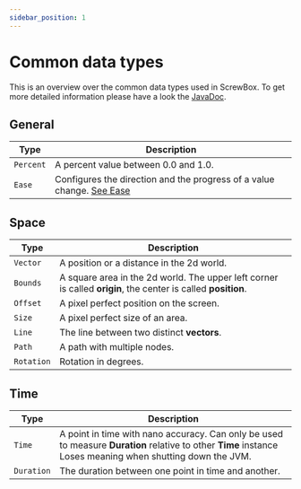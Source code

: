 ```yaml
---
sidebar_position: 1
---
```


# Common data types

This is an overview over the common data types used in ScrewBox.
To get more detailed information please have a look the [JavaDoc](https://javadoc.io/doc/io.github.srcimon/screwbox-core/latest/index.html).

## General

| Type      | Description                                                                   |
|-----------|-------------------------------------------------------------------------------|
| `Percent` | A percent value between 0.0 and 1.0.                                          |
| `Ease`    | Configures the direction and the progress of a value change. [See Ease](ease) |

## Space

| Type       | Description                                                                                                   |
|------------|---------------------------------------------------------------------------------------------------------------|
| `Vector`   | A position or a distance in the 2d world.                                                                     |
| `Bounds`   | A square area in the 2d world. The upper left corner is called **origin**, the center is called **position**. |
| `Offset`   | A pixel perfect position on the screen.                                                                       |
| `Size`     | A pixel perfect size of an area.                                                                              |
| `Line`     | The line between two distinct **vectors**.                                                                    |
| `Path`     | A path with multiple nodes.                                                                                   |
| `Rotation` | Rotation in degrees.                                                                                          |

## Time

| Type       | Description                                                                                                                                                |
|------------|------------------------------------------------------------------------------------------------------------------------------------------------------------|
| `Time`     | A point in time with nano accuracy. Can only be used to measure **Duration** relative to other **Time** instance Loses meaning when shutting down the JVM. |
| `Duration` | The duration between one point in time and another.                                                                                                        |

